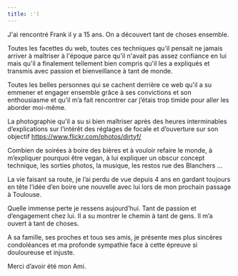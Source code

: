 ```yaml
---
title: :'(
---
```


J'ai rencontré Frank il y a 15 ans. On a découvert tant de choses ensemble.

Toutes les facettes du web, toutes ces techniques qu'il pensait ne jamais arriver à maîtriser à l'époque parce qu'il n'avait pas assez confiance en lui mais qu'il a finalement tellement bien compris qu'il les a expliqués et transmis avec passion et bienveillance à tant de monde.

Toutes les belles personnes qui se cachent derrière ce web qu'il a su emmener et engager ensemble grâce à ses convictions et son enthousiasme et qu’il m’a fait rencontrer car j’étais trop timide pour aller les aborder moi-même.

La photographie qu'il a su si bien maîtriser après des heures interminables d’explications sur l’intérêt des réglages de focale et d’ouverture sur son objectif https://www.flickr.com/photos/dirtyf/

Combien de soirées à boire des bières et à vouloir refaire le monde, à m’expliquer pourquoi être vegan, à lui expliquer un obscur concept technique, les sorties photos, la musique, les restos rue des Blanchers …

La vie faisant sa route, je l’ai perdu de vue depuis 4 ans en gardant toujours en tête l’idée d’en boire une nouvelle avec lui lors de mon prochain passage à Toulouse.

Quelle immense perte je ressens aujourd’hui. Tant de passion et d’engagement chez lui. Il a su montrer le chemin à tant de gens. Il m’a ouvert à tant de choses.

A sa famille, ses proches et tous ses amis, je présente mes plus sincères condoléances et ma profonde sympathie face à cette épreuve si douloureuse et injuste.

Merci d’avoir été mon Ami.

